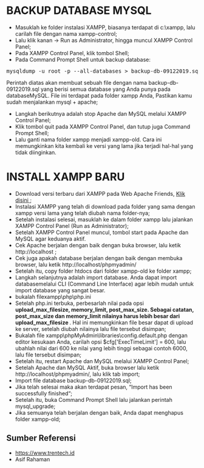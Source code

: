 # BACKUP DATABASE MYSQL 
- Masuklah ke folder instalasi XAMPP, biasanya terdapat di c:\xampp, lalu carilah file dengan nama xampp-control;
- Lalu klik kanan -> Run as Administrator, hingga muncul XAMPP Control Panel;
- Pada XAMPP Control Panel, klik tombol Shell;
- Pada Command Prompt Shell untuk backup database: 
<pre>
mysqldump -u root -p --all-databases > backup-db-09122019.sql
</pre>
Perintah diatas akan membuat sebuah file dengan nama backup-db-09122019.sql yang berisi semua database yang Anda punya pada databaseMySQL. File ini terdapat pada folder xampp Anda, Pastikan kamu sudah menjalankan mysql + apache;
- Langkah berikutnya adalah stop Apache dan MySQL melalui XAMPP Control Panel;
- Klik tombol quit pada XAMPP Control Panel, dan tutup juga Command Prompt Shell;
- Lalu ganti nama folder xampp menjadi xampp-old. Cara ini memungkinkan kita kembali ke versi yang lama jika terjadi hal-hal yang tidak diinginkan.
# INSTALL XAMPP BARU 
- Download versi terbaru dari XAMPP pada Web Apache Friends, <a href="https://www.apachefriends.org/index.html" target="_blank">Klik disini </a>;
- Instalasi XAMPP yang telah di download pada folder yang sama dengan xampp versi lama yang telah diubah nama folder-nya;
- Setelah instalasi selesai, masuklah ke dalam folder xampp lalu jalankan XAMPP Control Panel (Run as Administrator);
- Setelah XAMPP Control Panel muncul, tombol start pada Apache dan MySQL agar keduanya aktif.
- Cek Apache berjalan dengan baik dengan buka browser, lalu ketik http://localhost ;
- Cek juga apakah database berjalan dengan baik dengan membuka browser, lalu ketik http://localhost/phpmyadmin/
- Setelah itu, copy folder htdocs dari folder xampp-old ke folder xampp;
- Langkah selanjutnya adalah import database. Anda dapat import databasemelalui CLI (Command Line Interface) agar lebih mudah untuk import database yang sangat besar.
- bukalah filexampp\php\php.ini 
- Setelah php.ini terbuka, perbesarlah nilai pada opsi <b> upload_max_filesize, memory_limit, post_max_size. Sebagai catatan, post_max_size dan memory_limit nilainya harus lebih besar dari upload_max_filesize </b>. Hal ini memungkinkan file besar dapat di upload ke server, setelah diubah nilainya lalu file tersebut disimpan;
- Bukalah file xampp\phpMyAdmin\libraries\config.default.php dengan editor kesukaan Anda, carilah opsi $cfg['ExecTimeLimit'] = 600, lalu ubahlah nilai dari 600 ke nilai yang lebih tinggi sebagai contoh 6000, lalu file tersebut disimpan;
- Setelah itu, restart Apache dan MySQL melalui XAMPP Control Panel;
- Setelah Apache dan MySQL Aktif, buka browser lalu ketik http://localhost/phpmyadmin/, lalu klik tab import;
- Import file database backup-db-09122019.sql;
- Jika telah selesai maka akan terdapat pesan, “Import has been successfully finished“; 
- Setelah itu, buka Command Prompt Shell lalu jalankan perintah mysql_upgrade;
- Jika semuanya telah berjalan dengan baik, Anda dapat menghapus folder xampp-old;

## Sumber Referensi 
- https://www.trentech.id
- Asif Rahaman
